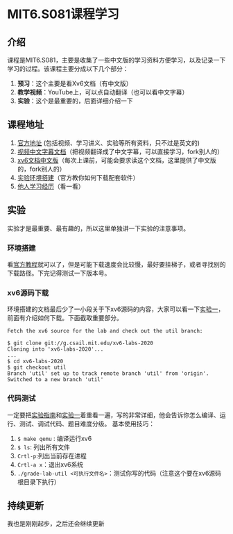 # MIT6.S081课程学习

## 介绍
课程是MIT6.S081，主要是收集了一些中文版的学习资料方便学习，以及记录一下学习的过程。该课程主要分成以下几个部分：
1. **预习**：这个主要是看Xv6文档（有中文版）
2. **教学视频**：YouTube上，可以点自动翻译（也可以看中文字幕）
3. **实验**：这个是最重要的，后面详细介绍一下

## 课程地址
1. [官方地址](https://pdos.csail.mit.edu/6.828/2020/schedule.html) (包括视频、学习讲义、实验等所有资料，只不过是英文的)
2. [视频中文字幕文档](https://github.com/OperatingSystemI/MIT.6.S081/tree/main/MIT6.S081课程中文字幕)（把视频翻译成了中文字幕，可以直接学习，fork别人的）
3. [xv6文档中文版](https://github.com/OperatingSystemI/MIT.6.S081/tree/main/xv6-chinese)（每次上课前，可能会要求读这个文档，这里提供了中文版的，fork别人的）
4. [实验环境搭建](https://pdos.csail.mit.edu/6.828/2020/tools.html)（官方教你如何下载配套软件）
5. [他人学习经历](https://zhuanlan.zhihu.com/p/251366985?utm_source=ZHShareTargetIDMore&utm_medium=social&utm_oi=827541041199583232)（看一看）

## 实验
实验才是最重要、最有趣的，所以这里单独讲一下实验的注意事项。
### 环境搭建
看[官方教程](https://pdos.csail.mit.edu/6.828/2020/tools.html)就可以了，但是可能下载速度会比较慢，最好要挂梯子，或者寻找别的下载路径。下完记得测试一下版本号。

### xv6源码下载
环境搭建的文档最后少了一小段关于下xv6源码的内容，大家可以看一下[实验一](https://pdos.csail.mit.edu/6.828/2020/labs/util.html)，前面有介绍如何下载。下面截取重要部分。
```shell
Fetch the xv6 source for the lab and check out the util branch:

$ git clone git://g.csail.mit.edu/xv6-labs-2020
Cloning into 'xv6-labs-2020'...
...
$ cd xv6-labs-2020
$ git checkout util
Branch 'util' set up to track remote branch 'util' from 'origin'.
Switched to a new branch 'util'
```

### 代码测试
一定要把[实验指南](https://pdos.csail.mit.edu/6.828/2020/labs/guidance.html)和[实验一](https://pdos.csail.mit.edu/6.828/2020/labs/util.html)着重看一遍，写的非常详细，他会告诉你怎么编译、运行、测试、调试代码、题目难度分级。
基本使用技巧：
1. `$ make qemu` : 编译运行xv6
2. `$ ls`: 列出所有文件
3. `Crtl-p`:列出当前存在进程
4. `Crtl-a x`：退出xv6系统
5. `./grade-lab-util <可执行文件名>`：测试你写的代码（注意这个要在xv6源码根目录下执行）


## 持续更新
我也是刚刚起步，之后还会继续更新